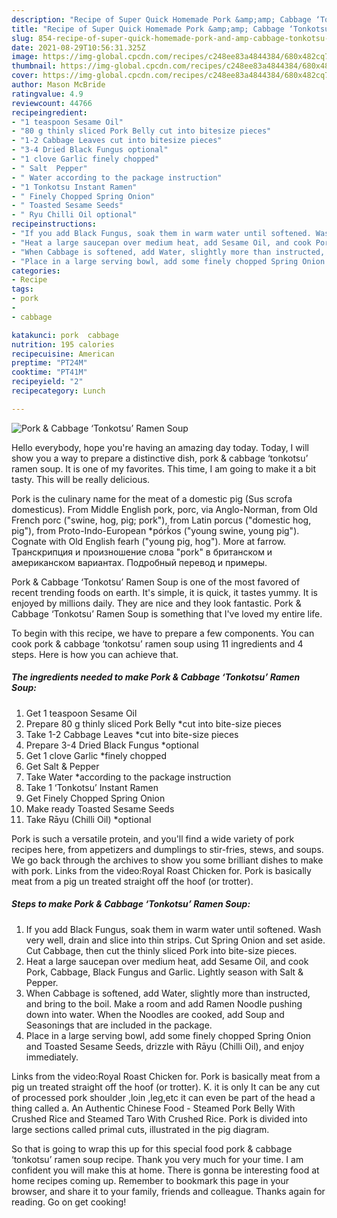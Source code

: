 ```yaml
---
description: "Recipe of Super Quick Homemade Pork &amp;amp; Cabbage ‘Tonkotsu’ Ramen Soup"
title: "Recipe of Super Quick Homemade Pork &amp;amp; Cabbage ‘Tonkotsu’ Ramen Soup"
slug: 854-recipe-of-super-quick-homemade-pork-and-amp-cabbage-tonkotsu-ramen-soup
date: 2021-08-29T10:56:31.325Z
image: https://img-global.cpcdn.com/recipes/c248ee83a4844384/680x482cq70/pork-cabbage-tonkotsu-ramen-soup-recipe-main-photo.jpg
thumbnail: https://img-global.cpcdn.com/recipes/c248ee83a4844384/680x482cq70/pork-cabbage-tonkotsu-ramen-soup-recipe-main-photo.jpg
cover: https://img-global.cpcdn.com/recipes/c248ee83a4844384/680x482cq70/pork-cabbage-tonkotsu-ramen-soup-recipe-main-photo.jpg
author: Mason McBride
ratingvalue: 4.9
reviewcount: 44766
recipeingredient:
- "1 teaspoon Sesame Oil"
- "80 g thinly sliced Pork Belly cut into bitesize pieces"
- "1-2 Cabbage Leaves cut into bitesize pieces"
- "3-4 Dried Black Fungus optional"
- "1 clove Garlic finely chopped"
- " Salt  Pepper"
- " Water according to the package instruction"
- "1 Tonkotsu Instant Ramen"
- " Finely Chopped Spring Onion"
- " Toasted Sesame Seeds"
- " Ryu Chilli Oil optional"
recipeinstructions:
- "If you add Black Fungus, soak them in warm water until softened. Wash very well, drain and slice into thin strips. Cut Spring Onion and set aside. Cut Cabbage, then cut the thinly sliced Pork into bite-size pieces."
- "Heat a large saucepan over medium heat, add Sesame Oil, and cook Pork, Cabbage, Black Fungus and Garlic. Lightly season with Salt &amp; Pepper."
- "When Cabbage is softened, add Water, slightly more than instructed, and bring to the boil. Make a room and add Ramen Noodle pushing down into water. When the Noodles are cooked, add Soup and Seasonings that are included in the package."
- "Place in a large serving bowl, add some finely chopped Spring Onion and Toasted Sesame Seeds, drizzle with Rāyu (Chilli Oil), and enjoy immediately."
categories:
- Recipe
tags:
- pork
- 
- cabbage

katakunci: pork  cabbage 
nutrition: 195 calories
recipecuisine: American
preptime: "PT24M"
cooktime: "PT41M"
recipeyield: "2"
recipecategory: Lunch

---
```



![Pork &amp; Cabbage ‘Tonkotsu’ Ramen Soup](https://img-global.cpcdn.com/recipes/c248ee83a4844384/680x482cq70/pork-cabbage-tonkotsu-ramen-soup-recipe-main-photo.jpg)

Hello everybody, hope you're having an amazing day today. Today, I will show you a way to prepare a distinctive dish, pork &amp; cabbage ‘tonkotsu’ ramen soup. It is one of my favorites. This time, I am going to make it a bit tasty. This will be really delicious.

Pork is the culinary name for the meat of a domestic pig (Sus scrofa domesticus). From Middle English pork, porc, via Anglo-Norman, from Old French porc (&#34;swine, hog, pig; pork&#34;), from Latin porcus (&#34;domestic hog, pig&#34;), from Proto-Indo-European *pórḱos (&#34;young swine, young pig&#34;). Cognate with Old English fearh (&#34;young pig, hog&#34;). More at farrow. Транскрипция и произношение слова &#34;pork&#34; в британском и американском вариантах. Подробный перевод и примеры.

Pork &amp; Cabbage ‘Tonkotsu’ Ramen Soup is one of the most favored of recent trending foods on earth. It's simple, it is quick, it tastes yummy. It is enjoyed by millions daily. They are nice and they look fantastic. Pork &amp; Cabbage ‘Tonkotsu’ Ramen Soup is something that I've loved my entire life.


To begin with this recipe, we have to prepare a few components. You can cook pork &amp; cabbage ‘tonkotsu’ ramen soup using 11 ingredients and 4 steps. Here is how you can achieve that.

<!--inarticleads1-->

##### The ingredients needed to make Pork &amp; Cabbage ‘Tonkotsu’ Ramen Soup:

1. Get 1 teaspoon Sesame Oil
1. Prepare 80 g thinly sliced Pork Belly *cut into bite-size pieces
1. Take 1-2 Cabbage Leaves *cut into bite-size pieces
1. Prepare 3-4 Dried Black Fungus *optional
1. Get 1 clove Garlic *finely chopped
1. Get  Salt &amp; Pepper
1. Take  Water *according to the package instruction
1. Take 1 ‘Tonkotsu’ Instant Ramen
1. Get  Finely Chopped Spring Onion
1. Make ready  Toasted Sesame Seeds
1. Take  Rāyu (Chilli Oil) *optional


Pork is such a versatile protein, and you&#39;ll find a wide variety of pork recipes here, from appetizers and dumplings to stir-fries, stews, and soups. We go back through the archives to show you some brilliant dishes to make with pork. Links from the video:Royal Roast Chicken for. Pork is basically meat from a pig un treated straight off the hoof (or trotter). 

<!--inarticleads2-->

##### Steps to make Pork &amp; Cabbage ‘Tonkotsu’ Ramen Soup:

1. If you add Black Fungus, soak them in warm water until softened. Wash very well, drain and slice into thin strips. Cut Spring Onion and set aside. Cut Cabbage, then cut the thinly sliced Pork into bite-size pieces.
1. Heat a large saucepan over medium heat, add Sesame Oil, and cook Pork, Cabbage, Black Fungus and Garlic. Lightly season with Salt &amp; Pepper.
1. When Cabbage is softened, add Water, slightly more than instructed, and bring to the boil. Make a room and add Ramen Noodle pushing down into water. When the Noodles are cooked, add Soup and Seasonings that are included in the package.
1. Place in a large serving bowl, add some finely chopped Spring Onion and Toasted Sesame Seeds, drizzle with Rāyu (Chilli Oil), and enjoy immediately.


Links from the video:Royal Roast Chicken for. Pork is basically meat from a pig un treated straight off the hoof (or trotter). K. it is only It can be any cut of processed pork shoulder ,loin ,leg,etc it can even be part of the head a thing called a. An Authentic Chinese Food - Steamed Pork Belly With Crushed Rice and Steamed Taro With Crushed Rice. Pork is divided into large sections called primal cuts, illustrated in the pig diagram. 

So that is going to wrap this up for this special food pork &amp; cabbage ‘tonkotsu’ ramen soup recipe. Thank you very much for your time. I am confident you will make this at home. There is gonna be interesting food at home recipes coming up. Remember to bookmark this page in your browser, and share it to your family, friends and colleague. Thanks again for reading. Go on get cooking!
